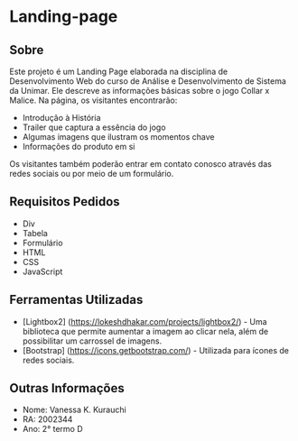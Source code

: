 # Landing-page

## Sobre
<p>Este projeto é um Landing Page elaborada na disciplina de Desenvolvimento Web do curso de Análise e Desenvolvimento de Sistema da Unimar. Ele descreve as informações básicas sobre o jogo Collar x Malice. Na página, os visitantes encontrarão:</p>
<ul>
  <li>Introdução à História</li>
  <li>Trailer que captura a essência do jogo</li>
  <li>Algumas imagens que ilustram os momentos chave</li>
  <li>Informações do produto em si</li>
</ul>
<p>Os visitantes também poderão entrar em contato conosco através das redes sociais ou por meio de um formulário.</p>

## Requisitos Pedidos
- Div
- Tabela
- Formulário
- HTML
- CSS
- JavaScript

## Ferramentas Utilizadas
- [Lightbox2] (https://lokeshdhakar.com/projects/lightbox2/) - Uma biblioteca que permite aumentar a imagem ao clicar nela, além de possibilitar um carrossel de imagens.
- [Bootstrap] (https://icons.getbootstrap.com/) - Utilizada para ícones de redes sociais.

## Outras Informações
  - Nome: Vanessa K. Kurauchi
  - RA: 2002344
  - Ano: 2° termo D








